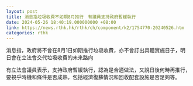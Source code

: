 ```yaml
---
layout: post
title: 消息指垃圾收費不如期8月推行　有議員支持政府暫緩執行
date: 2024-05-26 18:40:19.000000000 +08:00
link: https://news.rthk.hk/rthk/ch/component/k2/1754770-20240526.htm
categories: rthk
---
```


消息指，政府將不會在8月1日如期推行垃圾收費，亦不會訂出具體實施日子，明日會在立法會交代垃圾收費的未來路向

有立法會議員表示，支持政府暫緩執行，認為是合適做法，又說日後何時再推行，要視乎時機和條件是否成熟，包括經濟復蘇情況和回收配套設施是否足夠等。
